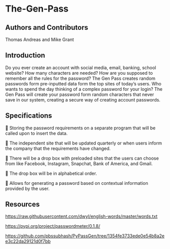 # The-Gen-Pass

## Authors and Contributors
 Thomas Andreas and Mike Grant
 
## Introduction
Do you ever create an account with social media, email, banking, school website? How many characters are needed? How are you supposed to remember all the rules for the password? 
The Gen Pass creates random passwords form pre-inputted data form the top sites of today’s users. Who wants to spend the day thinking of a complex password for your login? The Gen Pass will create your password form random characters that never save in our system, creating a secure way of creating account passwords.  

## Specifications
	Storing the password requirements on a separate program that will be called upon to insert the data.

	The independent site that will be updated quarterly or when users inform the company that the requirements have changed.

	There will be a drop box with preloaded sites that the users can choose from like Facebook, Instagram, Snapchat, Bank of America, and Gmail.

	The drop box will be in alphabetical order.

	Allows for generating a password based on contextual information provided by the user.

## Resources
https://raw.githubusercontent.com/dwyl/english-words/master/words.txt

https://pypi.org/project/passwordmeter/0.1.8/

https://github.com/pbssubhash/PyPassGen/tree/1354fe3733ede0e54b8a2ee3c22da29121d0f7bb
